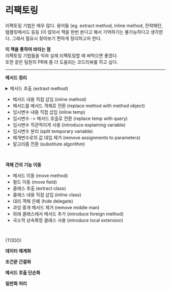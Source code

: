 # 리팩토링

리팩토링 기법은 매우 많다. 
용어들 (eg. extract method, inline method, 전략패턴, 템플릿메서드 등등 )이 많아서 책을 한번 본다고 해서 기억하기는 불가능하다고 생각한다. 그래서 필요시 찾아보기 편하게 정리하고자 한다.  


**이 책을 통하여 바라는 점**  
리팩토링 기법들을 익혀 실제 리팩토링할 때 써먹으면 좋겠다.   
또한 같은 팀원의 PR에 좀 더 도움되는 코드리뷰를 하고 싶다.

---

**메서드 정리**
<details><summary>메서드 추출 (extraxt method)</summary>
<p>

#### hidden block test
```java
print("hello!")
```
</p>
</details>

- 메서드 내용 직접 삽입 (inline method)
- 메서드를 메서드 객체로 전환 (replace method with method object)
- 임시변수 내용 직접 삽입 (inline temp)
- 임시변수 -> 메서드 호출로 전환 (replace temp with query)
- 임시변수 직관적이게 사용 (introduce explaining variable)
- 임시변수 분리 (split temporary variable)
- 매개변수로의 값 대입 제거 (remove assignments to parameters)
- 알고리즘 전환 (substitute algorithm)    

&nbsp;

**객체 간의 기능 이동**
- 메서드 이동 (move method)
- 필드 이동 (move field)
- 클래스 추출 (extract class)
- 클래스 내용 직접 삽입 (inline class)
- 대리 객체 은폐 (hide delegate)
- 과잉 중개 메서드 제거 (remove middle man)
- 외래 클래스에서 메서드 추가 (introduce foreign method)
- 국소적 상속확장 클래스 사용 (introduce local extension)

&nbsp;

(TODO)

**데이터 체계화**

**조건문 간결화**

**메서드 호출 단순화**

**일반화 처리**
